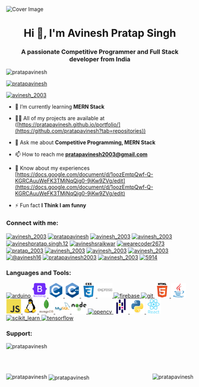 ![Cover Image](https://lh3.googleusercontent.com/pw/AIL4fc8Q3XZCJkH1yn1gSPBMuTFqYVCW-dfaIK94HZrOfrzh-QMwjqtQ35zydarHODUSf958hCOk988qmX6JGHDynZj4qBgdR3DN5OR05SOYaXG0El8bKUUW6B-WouQFMNi7QnkQgK61zFIENNw8i6GhZvVr=w1584-h396-s-no?authuser=0)
<h1 align="center">Hi 👋, I'm Avinesh Pratap Singh</h1>
<h3 align="center">A passionate Competitive Programmer and Full Stack developer from India</h3>

<p align="left"> <img src="https://komarev.com/ghpvc/?username=pratapavinesh&label=Profile%20views&color=0e75b6&style=flat" alt="pratapavinesh" /> </p>

<p align="left"> <a href="https://github.com/ryo-ma/github-profile-trophy"><img src="https://github-profile-trophy.vercel.app/?username=pratapavinesh" alt="pratapavinesh" /></a> </p>

<p align="left"> <a href="https://twitter.com/avinesh_2003" target="blank"><img src="https://img.shields.io/twitter/follow/avinesh_2003?logo=twitter&style=for-the-badge" alt="avinesh_2003" /></a> </p>

- 🌱 I’m currently learning **MERN Stack**

- 👨‍💻 All of my projects are available at ([https://pratapavinesh.github.io/portfolio/](https://github.com/pratapavinesh?tab=repositories))

- 💬 Ask me about **Competitive Programming, MERN Stack**

- 📫 How to reach me **pratapavinesh2003@gmail.com**

- 📄 Know about my experiences [https://docs.google.com/document/d/1oozEmtpQwf-Q-KGRCAuuWeFK3TMjNqQig0-9jKw9ZVg/edit](https://docs.google.com/document/d/1oozEmtpQwf-Q-KGRCAuuWeFK3TMjNqQig0-9jKw9ZVg/edit)

- ⚡ Fun fact **I Think I am funny**

<h3 align="left">Connect with me:</h3>
<p align="left">
<a href="https://twitter.com/avinesh_2003" target="blank"><img align="center" src="https://raw.githubusercontent.com/rahuldkjain/github-profile-readme-generator/master/src/images/icons/Social/twitter.svg" alt="avinesh_2003" height="30" width="40" /></a>
<a href="https://linkedin.com/in/pratapavinesh" target="blank"><img align="center" src="https://raw.githubusercontent.com/rahuldkjain/github-profile-readme-generator/master/src/images/icons/Social/linked-in-alt.svg" alt="pratapavinesh" height="30" width="40" /></a>
<a href="https://stackoverflow.com/users/avinesh_2003" target="blank"><img align="center" src="https://raw.githubusercontent.com/rahuldkjain/github-profile-readme-generator/master/src/images/icons/Social/stack-overflow.svg" alt="avinesh_2003" height="30" width="40" /></a>
<a href="https://kaggle.com/avinesh_2003" target="blank"><img align="center" src="https://raw.githubusercontent.com/rahuldkjain/github-profile-readme-generator/master/src/images/icons/Social/kaggle.svg" alt="avinesh_2003" height="30" width="40" /></a>
<a href="https://fb.com/avineshpratap.singh.12" target="blank"><img align="center" src="https://raw.githubusercontent.com/rahuldkjain/github-profile-readme-generator/master/src/images/icons/Social/facebook.svg" alt="avineshpratap.singh.12" height="30" width="40" /></a>
<a href="https://instagram.com/avineshsraikwar" target="blank"><img align="center" src="https://raw.githubusercontent.com/rahuldkjain/github-profile-readme-generator/master/src/images/icons/Social/instagram.svg" alt="avineshsraikwar" height="30" width="40" /></a>
<a href="https://www.youtube.com/c/wearecoder2673" target="blank"><img align="center" src="https://raw.githubusercontent.com/rahuldkjain/github-profile-readme-generator/master/src/images/icons/Social/youtube.svg" alt="wearecoder2673" height="30" width="40" /></a>
<a href="https://www.codechef.com/users/pratap_2003" target="blank"><img align="center" src="https://cdn.jsdelivr.net/npm/simple-icons@3.1.0/icons/codechef.svg" alt="pratap_2003" height="30" width="40" /></a>
<a href="https://www.hackerrank.com/avinesh_2003" target="blank"><img align="center" src="https://raw.githubusercontent.com/rahuldkjain/github-profile-readme-generator/master/src/images/icons/Social/hackerrank.svg" alt="avinesh_2003" height="30" width="40" /></a>
<a href="https://codeforces.com/profile/avinesh_2003" target="blank"><img align="center" src="https://raw.githubusercontent.com/rahuldkjain/github-profile-readme-generator/master/src/images/icons/Social/codeforces.svg" alt="avinesh_2003" height="30" width="40" /></a>
<a href="https://www.leetcode.com/avinesh_2003" target="blank"><img align="center" src="https://raw.githubusercontent.com/rahuldkjain/github-profile-readme-generator/master/src/images/icons/Social/leet-code.svg" alt="avinesh_2003" height="30" width="40" /></a>
<a href="https://www.hackerearth.com/@avinesh16" target="blank"><img align="center" src="https://raw.githubusercontent.com/rahuldkjain/github-profile-readme-generator/master/src/images/icons/Social/hackerearth.svg" alt="@avinesh16" height="30" width="40" /></a>
<a href="https://auth.geeksforgeeks.org/user/pratapavinesh2003" target="blank"><img align="center" src="https://raw.githubusercontent.com/rahuldkjain/github-profile-readme-generator/master/src/images/icons/Social/geeks-for-geeks.svg" alt="pratapavinesh2003" height="30" width="40" /></a>
<a href="https://www.topcoder.com/members/avinesh_2003" target="blank"><img align="center" src="https://raw.githubusercontent.com/rahuldkjain/github-profile-readme-generator/master/src/images/icons/Social/topcoder.svg" alt="avinesh_2003" height="30" width="40" /></a>
<a href="https://discord.gg/5914" target="blank"><img align="center" src="https://raw.githubusercontent.com/rahuldkjain/github-profile-readme-generator/master/src/images/icons/Social/discord.svg" alt="5914" height="30" width="40" /></a>
</p>

<h3 align="left">Languages and Tools:</h3>
<p align="left"> <a href="https://www.arduino.cc/" target="_blank" rel="noreferrer"> <img src="https://cdn.worldvectorlogo.com/logos/arduino-1.svg" alt="arduino" width="40" height="40"/> </a> <a href="https://getbootstrap.com" target="_blank" rel="noreferrer"> <img src="https://raw.githubusercontent.com/devicons/devicon/master/icons/bootstrap/bootstrap-plain-wordmark.svg" alt="bootstrap" width="40" height="40"/> </a> <a href="https://www.cprogramming.com/" target="_blank" rel="noreferrer"> <img src="https://raw.githubusercontent.com/devicons/devicon/master/icons/c/c-original.svg" alt="c" width="40" height="40"/> </a> <a href="https://www.w3schools.com/cpp/" target="_blank" rel="noreferrer"> <img src="https://raw.githubusercontent.com/devicons/devicon/master/icons/cplusplus/cplusplus-original.svg" alt="cplusplus" width="40" height="40"/> </a> <a href="https://www.w3schools.com/css/" target="_blank" rel="noreferrer"> <img src="https://raw.githubusercontent.com/devicons/devicon/master/icons/css3/css3-original-wordmark.svg" alt="css3" width="40" height="40"/> </a> <a href="https://expressjs.com" target="_blank" rel="noreferrer"> <img src="https://raw.githubusercontent.com/devicons/devicon/master/icons/express/express-original-wordmark.svg" alt="express" width="40" height="40"/> </a> <a href="https://firebase.google.com/" target="_blank" rel="noreferrer"> <img src="https://www.vectorlogo.zone/logos/firebase/firebase-icon.svg" alt="firebase" width="40" height="40"/> </a> <a href="https://git-scm.com/" target="_blank" rel="noreferrer"> <img src="https://www.vectorlogo.zone/logos/git-scm/git-scm-icon.svg" alt="git" width="40" height="40"/> </a> <a href="https://www.w3.org/html/" target="_blank" rel="noreferrer"> <img src="https://raw.githubusercontent.com/devicons/devicon/master/icons/html5/html5-original-wordmark.svg" alt="html5" width="40" height="40"/> </a> <a href="https://www.java.com" target="_blank" rel="noreferrer"> <img src="https://raw.githubusercontent.com/devicons/devicon/master/icons/java/java-original.svg" alt="java" width="40" height="40"/> </a> <a href="https://developer.mozilla.org/en-US/docs/Web/JavaScript" target="_blank" rel="noreferrer"> <img src="https://raw.githubusercontent.com/devicons/devicon/master/icons/javascript/javascript-original.svg" alt="javascript" width="40" height="40"/> </a> <a href="https://www.linux.org/" target="_blank" rel="noreferrer"> <img src="https://raw.githubusercontent.com/devicons/devicon/master/icons/linux/linux-original.svg" alt="linux" width="40" height="40"/> </a> <a href="https://www.mongodb.com/" target="_blank" rel="noreferrer"> <img src="https://raw.githubusercontent.com/devicons/devicon/master/icons/mongodb/mongodb-original-wordmark.svg" alt="mongodb" width="40" height="40"/> </a> <a href="https://www.mysql.com/" target="_blank" rel="noreferrer"> <img src="https://raw.githubusercontent.com/devicons/devicon/master/icons/mysql/mysql-original-wordmark.svg" alt="mysql" width="40" height="40"/> </a> <a href="https://nodejs.org" target="_blank" rel="noreferrer"> <img src="https://raw.githubusercontent.com/devicons/devicon/master/icons/nodejs/nodejs-original-wordmark.svg" alt="nodejs" width="40" height="40"/> </a> <a href="https://opencv.org/" target="_blank" rel="noreferrer"> <img src="https://www.vectorlogo.zone/logos/opencv/opencv-icon.svg" alt="opencv" width="40" height="40"/> </a> <a href="https://pandas.pydata.org/" target="_blank" rel="noreferrer"> <img src="https://raw.githubusercontent.com/devicons/devicon/2ae2a900d2f041da66e950e4d48052658d850630/icons/pandas/pandas-original.svg" alt="pandas" width="40" height="40"/> </a> <a href="https://www.python.org" target="_blank" rel="noreferrer"> <img src="https://raw.githubusercontent.com/devicons/devicon/master/icons/python/python-original.svg" alt="python" width="40" height="40"/> </a> <a href="https://reactjs.org/" target="_blank" rel="noreferrer"> <img src="https://raw.githubusercontent.com/devicons/devicon/master/icons/react/react-original-wordmark.svg" alt="react" width="40" height="40"/> </a> <a href="https://scikit-learn.org/" target="_blank" rel="noreferrer"> <img src="https://upload.wikimedia.org/wikipedia/commons/0/05/Scikit_learn_logo_small.svg" alt="scikit_learn" width="40" height="40"/> </a> <a href="https://www.tensorflow.org" target="_blank" rel="noreferrer"> <img src="https://www.vectorlogo.zone/logos/tensorflow/tensorflow-icon.svg" alt="tensorflow" width="40" height="40"/> </a> </p>

<h3 align="left">Support:</h3>
<p><a href="https://www.buymeacoffee.com/pratapavinesh"> <img align="left" src="https://cdn.buymeacoffee.com/buttons/v2/default-yellow.png" height="50" width="210" alt="pratapavinesh" /></a></p><br><br>
<br/>
<br/>
<p><img align="left" src="https://github-readme-stats.vercel.app/api/top-langs?username=pratapavinesh&show_icons=true&locale=en&layout=compact" alt="pratapavinesh" /><img align="right" src="https://github-readme-stats.vercel.app/api?username=pratapavinesh&show_icons=true&locale=en" alt="pratapavinesh" /></p>

<p>&nbsp;<img align="center" src="https://github-readme-streak-stats.herokuapp.com/?user=pratapavinesh&" alt="pratapavinesh" /></p>
